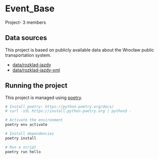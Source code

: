 # Event_Base
Project- 3 members

## Data sources

This project is based on publicly available data about the Wrocław
public transportation system.

- [data/rozklad-jazdy](https://www.wroclaw.pl/open-data/dataset/rozkladjazdytransportupublicznegoplik_data)
- [data/rozklad-jazdy-xml](https://www.wroclaw.pl/open-data/dataset/rozkladjazdytransportupublicznegoxml_data)

## Running the project

This project is managed using [poetry](https://python-poetry.org/).

```bash
# Install poetry: https://python-poetry.org/docs/
# curl -sSL https://install.python-poetry.org | python3 -

# Activate the environment
poetry env activate

# Install dependencies
poetry install

# Run a script
poetry run hello
```
